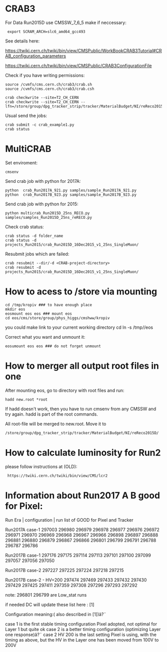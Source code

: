CRAB3
====

For Data Run2015D use CMSSW_7_6_5 make if neccessary:

     export SCRAM_ARCH=slc6_amd64_gcc493


See details here:

https://twiki.cern.ch/twiki/bin/view/CMSPublic/WorkBookCRAB3Tutorial#CRAB_configuration_parameters

https://twiki.cern.ch/twiki/bin/view/CMSPublic/CRAB3ConfigurationFile

Check if you have writing permissions:

    source /cvmfs/cms.cern.ch/crab3/crab.sh
    source /cvmfs/cms.cern.ch/crab3/crab.csh

    crab checkwrite --site=T2_CH_CERN
    crab checkwrite --site=T2_CH_CERN --lfn=/store/group/dpg_tracker_strip/tracker/MaterialBudget/NI/reReco2015D/

Usual send the jobs:

    crab submit -c crab_example1.py
    crab status

MultiCRAB
====

Set enviroment:

    cmsenv

Send crab job with python for 2017A:

    python  crab_Run2017A_921.py samples/sample_Run2017A_921.py
    python  crab_Run2017B_923.py samples/sample_Run2017B_923.py

Send crab job with python for 2015:

    python multicrab_Run2015D_25ns_RECO.py samples/samples_Run2015D_25ns_reRECO.py


Check crab status:

    crab status -d folder_name
    crab status -d projects_Run2015/crab_Run2015D_16Dec2015_v1_25ns_SingleMuon/

Resubmit jobs which are failed:

    crab resubmit --dir/-d <CRAB-project-directory>
    crab resubmit -d projects_Run2015/crab_Run2015D_16Dec2015_v1_25ns_SingleMuon/

How to acess to /store via mounting
===

    cd /tmp/kropiv ### to have enough place
    mkdir eos
    eosmount eos eos ### mount eos 
    cd eos/cms/store/group/phys_higgs/cmshww/kropiv
you could make link to your current working directory
    cd <WokingDirectory>
    ln -s /tmp/<nice-login>/eos 

Correct what you want and unmount it: 

    eosumount eos eos ### do not forget unmount


How to merger all output root files in one
===

After mounting eos, go to directory with root files and run:

    hadd new.root *root

If hadd doesn't work, then you have to run cmsenv from any CMSSW and try again. hadd is part of the root commands. 

All root-file will be merged to new.root. Move it to 

    /store/group/dpg_tracker_strip/tracker/MaterialBudget/NI/reReco2015D/
    

How to calculate luminosity for Run2
===

please follow instructions at (OLD):

     https://twiki.cern.ch/twiki/bin/view/CMS/lcr2

Information about Run2017 A B good for Pixel:
===

Run Era     | configuration     | run list of GOOD for Pixel and Tracker

Run2017A        case-1          297003 296980 296979 296978 296977 296976 296972 296971 296970 296969 296968 296967 296966
                                296898 296897 296888 296881 296880 296879 296867 296866 296801 296799 296791 296788 296787 296786

Run2017B        case-1          297176 297175 297114 297113 297101 297100 297099 297057 297056 297050

Run2017B        case-2          297227 297225 297224 297218 297215

Run2017B        case-2 - HV=200 297474 297469 297433 297432 297430 297429 297425 297411 297359 297308 297296 297293 297292

note: 296801 296799 are Low_stat runs

if needed DC will update these list here : [1]

Configuration meaning:( also described in [1])â?¨

case 1          is the first stable timing configuration Pixel adopted, not optimal for Layer 1 but quite ok
case 2          is a better timing configuration (optimizing Layer one response)â?¨
case 2 HV 200   is the last setting Pixel is using, with the timing as above, but the HV in the Layer one has been moved from 100V to 200V



